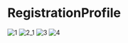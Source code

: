 # RegistrationProfile
![1](https://user-images.githubusercontent.com/97618068/223498604-22386e1f-2ecb-4007-80d4-cc5f41d0c96d.gif)
![2_1](https://user-images.githubusercontent.com/97618068/223499279-1b90048a-ac3b-4d7a-a400-6167cefe6cac.gif)
![3](https://user-images.githubusercontent.com/97618068/223500223-82b8b20e-8ce7-4d09-93c2-1735bfa2bef5.gif)
![4](https://user-images.githubusercontent.com/97618068/223500642-d037e545-2ad6-4dc1-ba8a-858f652e9bad.gif)
